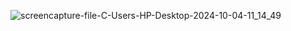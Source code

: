 ![screencapture-file-C-Users-HP-Desktop-2024-10-04-11_14_49](https://github.com/user-attachments/assets/2f85e1b1-08f6-4ec4-87f4-55995e584c46)
